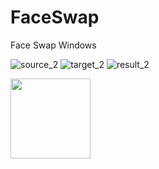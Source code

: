 # FaceSwap
Face Swap Windows

![source_2](https://github.com/user-attachments/assets/f4338581-b9a8-4e19-bd27-8d64a35ddb28)
![target_2](https://github.com/user-attachments/assets/c765338f-96d4-459a-8631-126dc982ed01)
![result_2](https://github.com/user-attachments/assets/6b6f8e76-74a8-4823-8aed-6ab0bf152039)

<img src="assets/image.png](https://github.com/user-attachments/assets/f4338581-b9a8-4e19-bd27-8d64a35ddb28" width="128">



